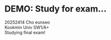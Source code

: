 # DEMO: Study for exam...
20252414    Cho eunseo<br>
Kookmin Univ    SW1/A+<br>
Studying final exam!
